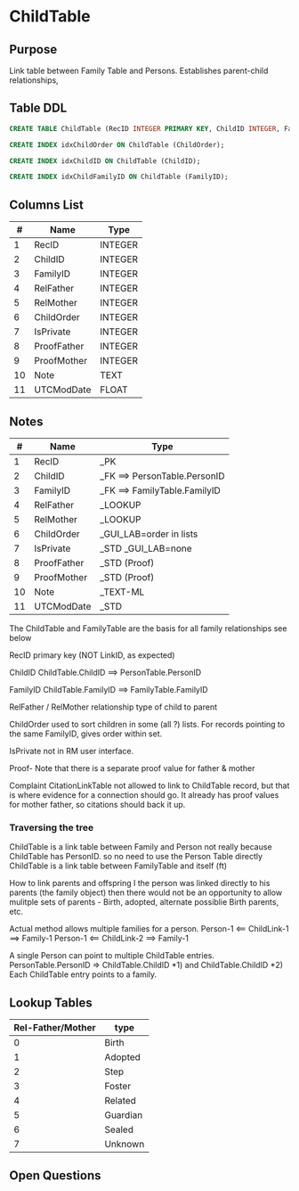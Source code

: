 # ChildTable

## Purpose

Link table between Family Table and Persons. Establishes parent-child relationships,

## Table DDL

``` SQL
CREATE TABLE ChildTable (RecID INTEGER PRIMARY KEY, ChildID INTEGER, FamilyID INTEGER, RelFather INTEGER, RelMother INTEGER, ChildOrder INTEGER, IsPrivate INTEGER, ProofFather INTEGER, ProofMother INTEGER, Note TEXT, UTCModDate FLOAT );

CREATE INDEX idxChildOrder ON ChildTable (ChildOrder);

CREATE INDEX idxChildID ON ChildTable (ChildID);

CREATE INDEX idxChildFamilyID ON ChildTable (FamilyID);
```

## Columns List

| #   | Name        | Type    |
| --- | ----------- | ------- |
| 1   | RecID       | INTEGER |
| 2   | ChildID     | INTEGER |
| 3   | FamilyID    | INTEGER |
| 4   | RelFather   | INTEGER |
| 5   | RelMother   | INTEGER |
| 6   | ChildOrder  | INTEGER |
| 7   | IsPrivate   | INTEGER |
| 8   | ProofFather | INTEGER |
| 9   | ProofMother | INTEGER |
| 10  | Note        | TEXT    |
| 11  | UTCModDate  | FLOAT   |

## Notes

| #   | Name        | Type                         |
| --- | ----------- | ---------------------------- |
| 1   | RecID       | _PK                          |
| 2   | ChildID     | _FK ==> PersonTable.PersonID |
| 3   | FamilyID    | _FK ==> FamilyTable.FamilyID |
| 4   | RelFather   | _LOOKUP                      |
| 5   | RelMother   | _LOOKUP                      |
| 6   | ChildOrder  | _GUI_LAB=order in lists      |
| 7   | IsPrivate   | _STD _GUI_LAB=none           |
| 8   | ProofFather | _STD (Proof)                 |
| 9   | ProofMother | _STD (Proof)                 |
| 10  | Note        | _TEXT-ML                     |
| 11  | UTCModDate  | _STD                         |

The ChildTable and FamilyTable are the basis for all family relationships
see below


RecID       primary key (NOT LinkID, as expected)

ChildID     ChildTable.ChildID ==> PersonTable.PersonID

FamilyID    ChildTable.FamilyID ==> FamilyTable.FamilyID

RelFather / RelMother      relationship type of child to parent

ChildOrder    used to sort children in some (all ?) lists.
              For records pointing to the same FamilyID, gives order within set.

IsPrivate   not in RM user interface.

Proof- Note that there is a separate proof value for father & mother


Complaint
CitationLinkTable not allowed to link to ChildTable record, but that is where evidence for a connection should go.
It already has proof values for mother father, so citations should back it up.

### Traversing the tree

ChildTable is a link table between Family and Person
not really because ChildTable has PersonID. so no need to use the Person Table directly
ChildTable is a link table between FamilyTable and itself (ft)


How to link parents and offspring
I the person was linked directly to his parents (the family object) then
there would not be an opportunity to allow mulitple sets of parents - Birth, adopted, alternate possiblie Birth parents, etc.


Actual method allows multiple families for a person. 
Person-1   <== ChildLink-1 ==> Family-1
Person-1   <== ChildLink-2 ==> Family-1

A single Person can point to multiple ChildTable entries.
PersonTable.PersonID => ChildTable.ChildID *1) and  ChildTable.ChildID *2)
    Each ChildTable entry points to a family.



## Lookup Tables

| Rel-Father/Mother | type     |
| ----------------- | -------- |
| 0                 | Birth    |
| 1                 | Adopted  |
| 2                 | Step     |
| 3                 | Foster   |
| 4                 | Related  |
| 5                 | Guardian |
| 6                 | Sealed   |
| 7                 | Unknown  |


## Open Questions



